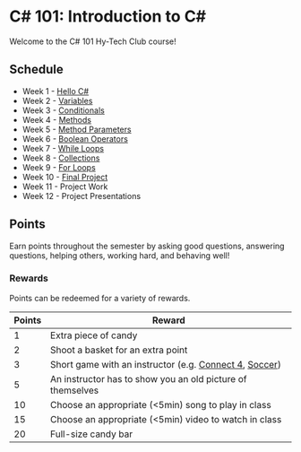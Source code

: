 # C# 101: Introduction to C#
Welcome to the C# 101 Hy-Tech Club course!

## Schedule
- Week 1 - [Hello C#](HelloCs/StudentDesc.md)
- Week 2 - [Variables](Variables/StudentDesc.md)
- Week 3 - [Conditionals](Conditionals/StudentDesc.md)
- Week 4 - [Methods](Methods/StudentDesc.md)
- Week 5 - [Method Parameters](MethodParameters/StudentDesc.md)
- Week 6 - [Boolean Operators](BooleanOperators/StudentDesc.md)
- Week 7 - [While Loops](WhileLoops/StudentDesc.md)
- Week 8 - [Collections](Collections/StudentDesc.md)
- Week 9 - [For Loops](ForLoops/StudentDesc.md)
- Week 10 - [Final Project](FinalProject/FinalProject.md)
- Week 11 - Project Work
- Week 12 - Project Presentations

## Points
Earn points throughout the semester by asking good questions, answering questions, helping others, working hard, and behaving well!

### Rewards
Points can be redeemed for a variety of rewards.

| Points | Reward |
| -- | -- |
| 1 | Extra piece of candy |
| 2 | Shoot a basket for an extra point|
| 3 | Short game with an instructor (e.g. [Connect 4](https://www.mathsisfun.com/games/connect4.html), [Soccer](https://www.agame.com/game/1-on-1-soccer-classic)) |
| 5 | An instructor has to show you an old picture of themselves |
| 10 | Choose an appropriate (<5min) song to play in class |
| 15 | Choose an appropriate (<5min) video to watch in class |
| 20 | Full-size candy bar |